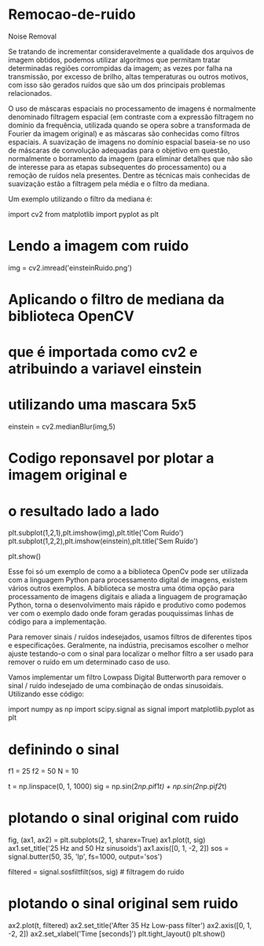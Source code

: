 # Remocao-de-ruido
Noise Removal

Se tratando de incrementar consideravelmente a qualidade dos arquivos de imagem obtidos, podemos utilizar algoritmos que permitam tratar determinadas regiões corrompidas da imagem; as vezes por falha na transmissão, por excesso de brilho, altas temperaturas ou outros motivos, com isso são gerados ruídos que são um dos principais problemas relacionados.

O uso de máscaras espaciais no processamento de imagens é normalmente denominado filtragem espacial (em contraste com a expressão filtragem no domínio da frequência, utilizada quando se opera sobre a transformada de Fourier da imagem original) e as máscaras são conhecidas como filtros espaciais. A suavização de imagens no domínio espacial baseia-se no uso de máscaras de convolução adequadas para o objetivo em questão, normalmente o borramento da imagem (para eliminar detalhes que não são de interesse para as etapas subsequentes do processamento) ou a remoção de ruídos nela presentes. Dentre as técnicas mais conhecidas de suavização estão a filtragem pela média e o filtro da mediana.

Um exemplo utilizando o filtro da mediana é:

import cv2
from matplotlib import pyplot as plt

# Lendo a imagem com ruido
img = cv2.imread('einsteinRuido.png')

# Aplicando o filtro de mediana da biblioteca OpenCV
# que é importada como cv2 e atribuindo a variavel einstein
# utilizando uma mascara 5x5
einstein = cv2.medianBlur(img,5)

# Codigo reponsavel por plotar a imagem original e 
# o resultado lado a lado
plt.subplot(1,2,1),plt.imshow(img),plt.title('Com Ruído')
plt.subplot(1,2,2),plt.imshow(einstein),plt.title('Sem Ruído')

plt.show()

Esse foi só um exemplo de como a a biblioteca OpenCv pode ser utilizada com a linguagem Python para processamento digital de imagens, existem vários outros exemplos. A biblioteca se mostra uma ótima opção para processamento de imagens digitais e aliada a linguagem de programação Python, torna o desenvolvimento mais rápido e produtivo como podemos ver com o exemplo dado onde foram geradas pouquissimas linhas de código para a implementação.

Para remover sinais / ruídos indesejados, usamos filtros de diferentes tipos e especificações. Geralmente, na indústria, precisamos escolher o melhor ajuste testando-o com o sinal para localizar o melhor filtro a ser usado para remover o ruído em um determinado caso de uso.

Vamos implementar um filtro Lowpass Digital Butterworth para remover o sinal / ruído indesejado de uma combinação de ondas sinusoidais.
Utilizando esse código:


import numpy as np 
import scipy.signal as signal 
import matplotlib.pyplot as plt 

# definindo o sinal 
f1 = 25 
f2 = 50 
N = 10 
  
t = np.linspace(0, 1, 1000) 
sig = np.sin(2*np.pi*f1*t) + np.sin(2*np.pi*f2*t) 

# plotando o sinal original com ruido
fig, (ax1, ax2) = plt.subplots(2, 1, sharex=True) 
ax1.plot(t, sig) 
ax1.set_title('25 Hz and 50 Hz sinusoids') 
ax1.axis([0, 1, -2, 2]) 
sos = signal.butter(50, 35, 'lp', fs=1000, output='sos') 
  
filtered = signal.sosfiltfilt(sos, sig) # filtragem do ruido 
  
# plotando o sinal original sem ruido
ax2.plot(t, filtered) 
ax2.set_title('After 35 Hz Low-pass filter') 
ax2.axis([0, 1, -2, 2]) 
ax2.set_xlabel('Time [seconds]') 
plt.tight_layout() 
plt.show()
